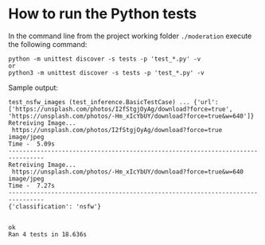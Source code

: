 # How to run the Python tests

In the command line from the project working folder ```./moderation``` execute the following command:

```
python -m unittest discover -s tests -p 'test_*.py' -v
or
python3 -m unittest discover -s tests -p 'test_*.py' -v
```

Sample output:
```
test_nsfw_images (test_inference.BasicTestCase) ... {'url': ['https://unsplash.com/photos/I2fStgjOyAg/download?force=true', 'https://unsplash.com/photos/-Hm_xIcYbUY/download?force=true&w=640']}
Retreiving Image...
 https://unsplash.com/photos/I2fStgjOyAg/download?force=true
image/jpeg
Time -  5.09s
--------------------------------------------------------------------------------
Retreiving Image...
 https://unsplash.com/photos/-Hm_xIcYbUY/download?force=true&w=640
image/jpeg
Time -  7.27s
--------------------------------------------------------------------------------
{'classification': 'nsfw'}


ok
Ran 4 tests in 18.636s

```
